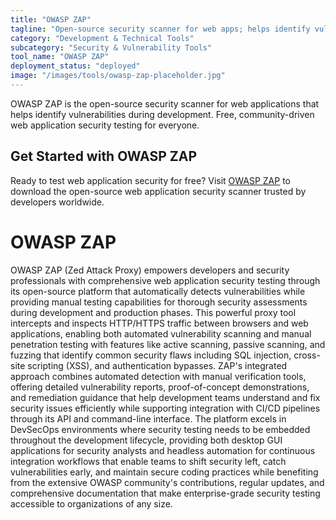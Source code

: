 ```yaml
---
title: "OWASP ZAP"
tagline: "Open-source security scanner for web apps; helps identify vulnerabilities during development"
category: "Development & Technical Tools"
subcategory: "Security & Vulnerability Tools"
tool_name: "OWASP ZAP"
deployment_status: "deployed"
image: "/images/tools/owasp-zap-placeholder.jpg"
---
```

OWASP ZAP is the open-source security scanner for web applications that helps identify vulnerabilities during development. Free, community-driven web application security testing for everyone.

## Get Started with OWASP ZAP

Ready to test web application security for free? Visit [OWASP ZAP](https://www.zaproxy.org) to download the open-source web application security scanner trusted by developers worldwide.

# OWASP ZAP

OWASP ZAP (Zed Attack Proxy) empowers developers and security professionals with comprehensive web application security testing through its open-source platform that automatically detects vulnerabilities while providing manual testing capabilities for thorough security assessments during development and production phases. This powerful proxy tool intercepts and inspects HTTP/HTTPS traffic between browsers and web applications, enabling both automated vulnerability scanning and manual penetration testing with features like active scanning, passive scanning, and fuzzing that identify common security flaws including SQL injection, cross-site scripting (XSS), and authentication bypasses. ZAP's integrated approach combines automated detection with manual verification tools, offering detailed vulnerability reports, proof-of-concept demonstrations, and remediation guidance that help development teams understand and fix security issues efficiently while supporting integration with CI/CD pipelines through its API and command-line interface. The platform excels in DevSecOps environments where security testing needs to be embedded throughout the development lifecycle, providing both desktop GUI applications for security analysts and headless automation for continuous integration workflows that enable teams to shift security left, catch vulnerabilities early, and maintain secure coding practices while benefiting from the extensive OWASP community's contributions, regular updates, and comprehensive documentation that make enterprise-grade security testing accessible to organizations of any size.